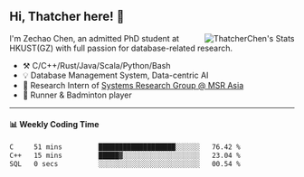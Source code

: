 ## Hi, Thatcher here! :wave:

<img align="right" src="https://github-readme-stats.vercel.app/api?username=thatcherchen&title_color=333&text_color=777" alt="ThatcherChen's Stats" >

I'm Zechao Chen, an admitted PhD student at HKUST(GZ) with full passion for database-related research.

- :hammer_and_pick:  C/C++/Rust/Java/Scala/Python/Bash
- :bulb:  Database Management System, Data-centric AI
- :telescope:  Research Intern of [Systems Research Group @ MSR Asia](https://www.microsoft.com/en-us/research/group/systems-research-group-asia)
- :seedling:  Runner & Badminton player

---

#### :bar_chart: Weekly Coding Time

<!--START_SECTION:waka-->

```txt
C     51 mins         ███████████████████░░░░░░   76.42 %
C++   15 mins         █████▓░░░░░░░░░░░░░░░░░░░   23.04 %
SQL   0 secs          ░░░░░░░░░░░░░░░░░░░░░░░░░   00.54 %
```

<!--END_SECTION:waka-->
